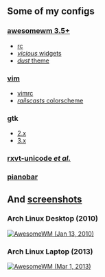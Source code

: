Some of my configs
------------

### [awesomewm 3.5+](.config/awesome)
* [rc](.config/awesome/rc.lua)
* [_vicious_ widgets](.config/awesome/wi.lua)
* [_dust_ theme](.config/awesome/themes/dust/theme.lua)

### [vim](.vim)
* [vimrc](.vim/vimrc)
* [_railscasts_ colorscheme](.vim/colors/railscasts.vim)

### gtk
* [2.x](.gtkrc.mine)
* [3.x](.config/gtk-3.0/settings.ini)

### [rxvt-unicode _et al._](.Xdefaults)

### [pianobar](.config/pianobar)

And [screenshots](screenshots)
------------

### Arch Linux Desktop (2010)
[![AwesomeWM (Jan 13, 2010)](screenshots/awesome_20100113_560x350.png "Arch Linux Desktop (2010)")](https://github.com/tdy/dots/raw/master/screenshots/awesome_20100113_1680x1050.png)

### Arch Linux Laptop (2013)
[![AwesomeWM (Mar 1, 2013)](screenshots/awesome_20130301_560x350.png "Arch Linux Laptop (2013)")](https://github.com/tdy/dots/raw/master/screenshots/awesome_20130301_2880x1800.png)
